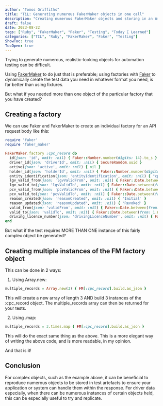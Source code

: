 ```yaml
---
author: "Tomos Griffiths"
title: "TiL: Generating numerous FakerMaker objects in one call"
description: "Creating numerous FakerMaker objects and storing in an Array, in one call."
draft: false
date: 2023-08-22
tags: ["Ruby", "FakerMaker", "Faker", "Testing", "Today I Learned"]
categories: ["TIL", "Ruby", "FakerMaker", "Faker", "Testing"]
ShowToc: true
TocOpen: true
---
```


Trying to generate numerous, realistic-looking objects for automation testing can be difficult.

Using [FakerMaker](https://billyruffian.github.io/faker_maker/) to do just that is preferable; using factories with [Faker](https://github.com/faker-ruby/faker) to dynamically create the test data you need in whatever format you need, is far better than using fixtures. 

But what if you needed more than one object of the particular factory that you have created?

## Creating a factory

We can use Faker and FakerMaker to create an individual factory for an API request body like this:
```ruby
require 'faker'
require 'faker_maker'

FakerMaker.factory :cpc_record do
  id(json: 'id', omit: :nil) { Faker::Number.number(digits: 14).to_s }
  driver_id(json: 'driverId', omit: :nil) { SecureRandom.uuid }
  active(json: 'active', omit: :nil) { nil }
  holder_id(json: 'holderId', omit: :nil) { Faker::Number.number(digits: 14).to_s }
  entity_identification(json: 'entityIdentification', omit: :nil) { "cpc##{id}" }
  lgv_valid_from(json: 'lgvValidFrom', omit: :nil) { Faker::Date.between(from: 3.years.ago, to: 1.year.ago) }
  lgv_valid_to(json: 'lgvValidTo', omit: :nil) { Faker::Date.between(from: 1.month.from_now, to: 1.year.from_now) }
  pcv_valid_from(json: 'pcvValidFrom', omit: :nil) { Faker::Date.between(from: 3.years.ago, to: 1.year.ago) }
  pcv_valid_to(json: 'pcvValidTo', omit: :nil) { Faker::Date.between(from: 1.month.from_now, to: 1.year.from_now) }
  reason_created(json: 'reasonCreated', omit: :nil) { 'Initial' }
  reason_updated(json: 'reasonUpdated', omit: :nil) { 'Revoked' }
  valid_from(json: 'validFrom', omit: :nil) { Faker::Date.between(from: 3.years.ago, to: 1.year.ago) }
  valid_to(json: 'validTo', omit: :nil) { Faker::Date.between(from: 1.month.from_now, to: 1.year.from_now) }
  driving_licence_number(json: 'drivingLicenceNumber', omit: :nil) { Faker::DrivingLicence.british_driving_licence }
end
```
But what if the test requires MORE THAN ONE instance of this fairly complex object be generated?


## Creating multiple instances of the FM factory object

This can be done in 2 ways:

1. Using Array.new:
```ruby
multiple_records = Array.new(3) { FM[:cpc_record].build.as_json }
```
This will create a new array of length 3 AND build 3 instances of the :cpc_record object. The multiple_records array can then be returned for your tests.

2. Using .map:
```ruby
multiple_records = 3.times.map { FM[:cpc_record].build.as_json }
```
This will do the exact same thing as the above. This is a more elegant way of writing the above code, and is more readable, in my opinion.


And that is it! 

## Conclusion

For complex objects, such as the example above, it can be beneficial to reproduce numerous objects to be stored in test artefacts to ensure your application or system can handle them within the response. For driver data especially, when there can be numerous instances of certain objects held, this can be especially useful to try and replicate.
